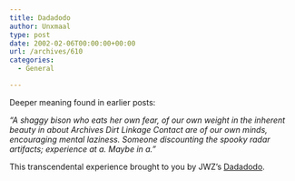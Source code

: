 ```yaml
---
title: Dadadodo
author: Unxmaal
type: post
date: 2002-02-06T00:00:00+00:00
url: /archives/610
categories:
  - General

---
```

Deeper meaning found in earlier posts:

_&#8220;A shaggy bison who eats her own fear, of our own weight in the inherent beauty in about Archives Dirt Linkage Contact are of our own minds, encouraging mental laziness. Someone discounting the spooky radar artifacts; experience at a. Maybe in a.&#8221;_ 

This transcendental experience brought to you by JWZ&#8217;s [Dadadodo][1].

 [1]: http://www.jwz.org/dadadodo/